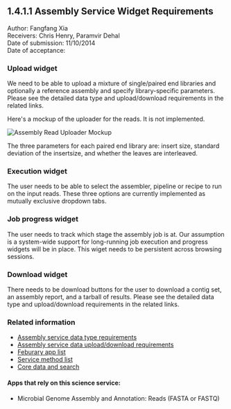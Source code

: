 1.4.1.1 Assembly Service Widget Requirements
------------------------------------------------------------------------------

Author: Fangfang Xia  
Receivers: Chris Henry, Paramvir Dehal  
Date of submission: 11/10/2014  
Date of acceptance:   

### Upload widget

We need to be able to upload a mixture of single/paired end libraries
and optionally a reference assembly and specify library-specific
parameters. Please see the detailed data type and upload/download
requirements in the related links.

Here's a mockup of the uploader for the reads. It is not implemented. 

![Assembly Read Uploader Mockup](https://github.com/levinas/WBS-Science-Service-Deliverables/blob/master/pictures/assembly-upload.png "Logo Title Text 1")

The three parameters for each paired end library are: insert size,
standard deviation of the insertsize, and whether the leaves are
interleaved. 

### Execution widget

The user needs to be able to select the assembler, pipeline or recipe
to run on the input reads. These three options are currently
implemented as mutually exclusive dropdown tabs. 

### Job progress widget

The user needs to track which stage the assembly job is at. Our
assumption is a system-wide support for long-running job execution and
progress widgets will be in place. This wiget needs to be persistent
across browsing sessions.

### Download widget

There needs to be download buttons for the user to download a contig
set, an assembly report, and a tarball of results. Please see the
detailed data type and upload/download requirements in the related
links.

### Related information

- [Assembly service data type requirements](https://github.com/levinas/WBS-Science-Service-Deliverables/blob/master/1.4.1.1-Assembly-Service-Data-Type-Requirements.md)
- [Assembly service data upload/download requirements](https://github.com/levinas/WBS-Science-Service-Deliverables/blob/master/1.4.1.1-Assembly-Service-Data-Upload-Download-Requirements.md)
- [Feburary app list](https://docs.google.com/spreadsheets/d/1jIyMrAnG1GJP6i0qgFmah9cM51BpcpvC-SAmPaJArM4/edit#gid=0)
- [Service method list](https://docs.google.com/spreadsheets/d/1XeYR-ZFsldHVB7I8yPkP-aGPlzXqY7cU1gTArRXZs78/edit?usp=sharing)
- [Core data and search](https://docs.google.com/spreadsheets/d/1auAfLVc1ogs6SBOIAqCp6GG8gUr19b-gW2VqSBAA7jo/edit#gid=940808100)

#### Apps that rely on this science service:

- Microbial Genome Assembly and Annotation: Reads (FASTA or FASTQ)

